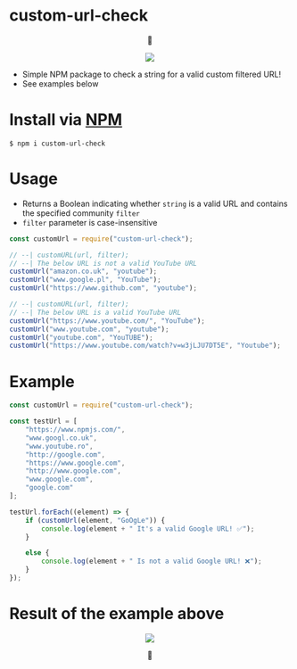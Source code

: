 # custom-url-check

<p align="center">🐜</p>

<p align="center"><a href="https://nodei.co/npm/custom-url-check/"><img src="https://nodei.co/npm/custom-url-check.png"></a></p>

* Simple NPM package to check a string for a valid custom filtered URL!
* See examples below

# Install via [NPM](https://www.npmjs.com/package/custom-url-check)

`$ npm i custom-url-check `

# Usage

- Returns a Boolean indicating whether `string` is a valid URL and contains the specified community `filter`
- `filter` parameter is case-insensitive

```javascript
const customUrl = require("custom-url-check");

// --| customURL(url, filter);
// --| The below URL is not a valid YouTube URL
customUrl("amazon.co.uk", "youtube");
customUrl("www.google.pl", "YouTube");
customUrl("https://www.github.com", "youtube");

// --| customURL(url, filter);
// --| The below URL is a valid YouTube URL
customUrl("https://www.youtube.com/", "YouTube");
customUrl("www.youtube.com", "youtube");
customUrl("youtube.com", "YouTUBE");
customUrl("https://www.youtube.com/watch?v=w3jLJU7DT5E", "Youtube");
```

# Example

```javascript
const customUrl = require("custom-url-check");

const testUrl = [
    "https://www.npmjs.com/",
    "www.googl.co.uk",
    "www.youtube.ro",
    "http://google.com",
    "https://www.google.com",
    "http://www.google.com",
    "www.google.com",
    "google.com"
];

testUrl.forEach((element) => {
    if (customUrl(element, "GoOgLe")) {
        console.log(element + " It's a valid Google URL! ✅");
    }

    else {
        console.log(element + " Is not a valid Google URL! ❌");
    }
});
```

# Result of the example above

<p align="center">
  <img src="https://i.imgur.com/2B0b4nQ.png"><br/>
</p>

<p align="center">🐜</p>
